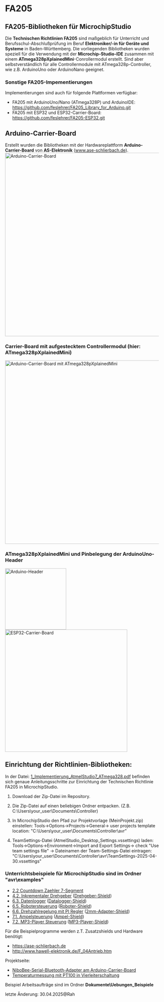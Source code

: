 # FA205
## FA205-Bibliotheken für MicrochipStudio
Die **Technischen Richtlinien FA205** sind maßgeblich für Unterricht und Berufsschul-Abschlußprüfung im Beruf **Elektroniker/-in für Geräte und Systeme** in Baden-Württemberg.
Die vorliegenden Bibliotheken wurden speziell für die Verwendung mit der **Microchip-Studio-IDE** zusammen mit einem **ATmega328pXplainedMini**-Conrollermodul erstellt. Sind aber selbstverständlich für alle Controllermodule mit ATmega328p-Controller, wie z.B. ArduinoUno oder ArduinoNano geeignet.

### Sonstige FA205-Impementierungen
Implementierungen sind auch für folgende Plattformen verfügbar: 
+ FA205 mit ArduinoUno/Nano (ATmega328P) und ArduinoIDE: https://github.com/feslehrer/FA205_Library_for_Arduino.git
+ FA205 mit ESP32 und ESP32-Carrier-Board: https://github.com/feslehrer/FA205-ESP32.git

## Arduino-Carrier-Board
Erstellt wurden die Bibliotheken mit der Hardwareplattform **Arduino-Carrier-Board** von **AS-Elektronik** (www.ase-schlierbach.de).
<br><img src="https://user-images.githubusercontent.com/24614659/236320998-94544814-81e8-421b-9627-0c5e2c16ead0.png" alt="Arduino-Carrier-Board" width="600">

### Carrier-Board mit aufgestecktem Controllermodul (hier: ATmega328pXplainedMini)
<img src="https://user-images.githubusercontent.com/24614659/236322408-e825f460-5135-4205-903b-463df35603ee.png" alt="Arduino-Carrier-Board mit ATmega328pXplainedMini" width="600">

### ATmega328pXplainedMini und Pinbelegung der ArduinoUno-Header
<img src="https://user-images.githubusercontent.com/24614659/236321583-8457da01-e94d-4db5-8539-40f2c315c2b6.png" alt="Arduino-Header" width="200"><img src="https://user-images.githubusercontent.com/24614659/236321645-c13d7fa3-2566-49c7-b55e-53918c5f59d4.png" alt="ESP32-Carrier-Board" width="400">

## Einrichtung der Richtlinien-Bibliotheken:
   In der Datei: <a href="Dokumente\1_Implementierung_AtmelStudio7_ATmega328.pdf">1_Implementierung_AtmelStudio7_ATmega328.pdf</a> befinden sich genaue Anleitungsschritte
   zur Einrichtung der Technischen Richtlinie FA205 in MicrochipStudio. 

1. Download der Zip-Datei im Repository.

2. Die Zip-Datei auf einen beliebigen Ordner entpacken. (Z.B. C:\Users\your_user\Documents\Controller)

3. In MicrochipStudio den Pfad zur Projektvorlage (MeinProjekt.zip) einstellen:
   Tools->Options->Projects->General-> user projects template location: "C:\Users\your_user\Documents\Controller\avr"

4. TeamSettings-Datei (AtmelStudio_Desktop_Settings.vssettings) laden:
   Tools->Options->Environment->Import and Export Settings-> check "Use team settings file" -> Dateinamen der Team-Settings-Datei
   eintragen:
     "C:\Users\your_user\Documents\Controller\avr\TeamSettings-2025-04-30.vssettings"

### Unterrichtsbeispiele für MicrochipStudio sind im Ordner "avr\examples" 
- <a href="Dokumente/Uebungen_Beispiele/2_2_Countdown_Siebensegment.pdf">2.2 Countdown Zaehler 7-Segment</a>
- <a href="Dokumente/Uebungen_Beispiele/4_2_1_Inkrementaler_Drehgeber_mit_Externem_Interrupt.pdf">4.2. Inkrementaler Drehgeber</a>  (<a href="https://ase-schlierbach.de/produkt/drehgeber-shield/">Drehgeber-Shield</a>)
- <a href="Dokumente/Uebungen_Beispiele/6_3_1_FES_Datenlogger.pdf">6.3. Datenlogger</a>   (<a href="https://ase-schlierbach.de/produkt/datalogger-shield/">Datalogger-Shield</a>)
- <a href="Dokumente/Uebungen_Beispiele/6_5_Einfache_Robotersteuerung.pdf">6.5. Robotersteuerung</a>   (<a href="https://ase-schlierbach.de/produkt/motorsteuerung-shield/">Roboter-Shield</a>)
- <a href="Dokumente/Uebungen_Beispiele/6_6_Drehzahlregelung_mit_PI_Regler.pdf">6.6. Drehzahlregelung mit PI Regler</a>  (<a href="https://ase-schlierbach.de/produkt/adapter-shield/">2mm-Adapter-Shield</a>)
- <a href="Dokumente/Uebungen_Beispiele/7_1_Ampelsteuerung_LfB.pdf">7.1. Ampelsteuerung</a>  (<a href="https://ase-schlierbach.de/produkt/ampel-shield/">Ampel-Shield</a>)
- <a href="Dokumente/Uebungen_Beispiele/7_2_MP3_Player_Steuerung.pdf">7.2. MP3-Player Steuerung</a>  (<a href="https://ase-schlierbach.de/produkt/mp3-player-shield/">MP3-Player-Shield</a>)


Für die Beispielprogramme werden z.T. Zusatzshields und Hardware benötigt: 
- https://ase-schlierbach.de
- http://www.hawell-elektronik.de/F_04Antrieb.htm

Projektseite:
- <a href="https://github.com/feslehrer/NiboBlueConfig_for_ArduinoCarrierBoard.git">NiboBee-Serial-Bluetooth-Adapter am Arduino-Carrier-Board</a>
- <a href="https://github.com/feslehrer/Temperaturmessung_4L">Temperaturmessung mit PT100 in Vierleiterschaltung</a>

Beispiel Arbeitsaufträge sind im Ordner **Dokumente\Uebungen_Beispiele**

letzte Änderung:
30.04.2025@Rah
